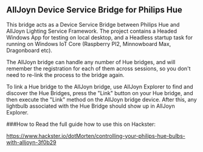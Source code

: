 ## AllJoyn Device Service Bridge for Philips Hue

This bridge acts as a Device Service Bridge between Philips Hue and AllJoyn Lighting Service Framework. 
The project contains a Headed Windows App for testing on local desktop, and a Headless startup task for running on Windows IoT Core (Raspberry PI2, Minnowboard Max, Dragonboard etc).

The AllJoyn bridge can handle any number of Hue bridges, and will remember the registration for each of them across sessions, so you don't need to re-link the process to the bridge again.

To link a Hue bridge to the AllJoyn bridge, use AllJoyn Explorer to find and discover the Hue Bridges, press the "Link" button on your Hue bridge, and then execute the "Link" method on the AllJoyn bridge device. After this, any lightbulb associated with the Hue Bridge should show up in AllJoyn Explorer.

###How to
Read the full guide how to use this on Hackster:

https://www.hackster.io/dotMorten/controlling-your-philips-hue-bulbs-with-alljoyn-3f0b29
